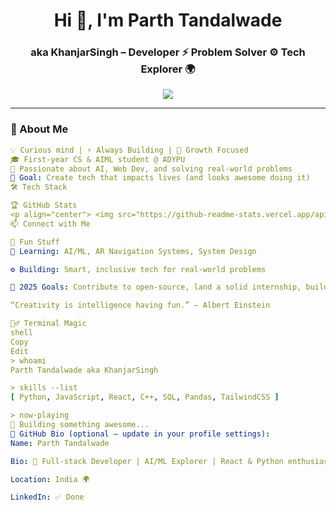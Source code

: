 <h1 align="center">Hi 👋, I'm Parth Tandalwade</h1>
<h3 align="center">aka KhanjarSingh – Developer ⚡ Problem Solver ⚙️ Tech Explorer 🌍</h3>

<p align="center">
  <img src="https://readme-typing-svg.herokuapp.com?font=Fira+Code&weight=500&size=24&pause=1000&color=00FFDD&center=true&vCenter=true&width=440&lines=Full-Stack+Developer;Python+%7C+React+%7C+C%2B%2B+Enthusiast;Lifelong+Learner+%F0%9F%93%9A;Building+cool+stuff+%F0%9F%92%BB" />
</p>

---

### 🚀 About Me

```yaml
💡 Curious mind | ⚡️ Always Building | 🎯 Growth Focused
🎓 First-year CS & AIML student @ ADYPU
🤖 Passionate about AI, Web Dev, and solving real-world problems
🌟 Goal: Create tech that impacts lives (and looks awesome doing it)
🛠️ Tech Stack

🏆 GitHub Stats
<p align="center"> <img src="https://github-readme-stats.vercel.app/api?username=KhanjarSingh&show_icons=true&theme=tokyonight" width="48%"/> <img src="https://github-readme-streak-stats.herokuapp.com/?user=KhanjarSingh&theme=tokyonight" width="48%"/> </p> <p align="center"> <img src="https://github-profile-trophy.vercel.app/?username=KhanjarSingh&theme=darkhub&no-frame=true&column=7" /> </p>
📫 Connect with Me

🔮 Fun Stuff
🧠 Learning: AI/ML, AR Navigation Systems, System Design

⚙️ Building: Smart, inclusive tech for real-world problems

🎯 2025 Goals: Contribute to open-source, land a solid internship, build a SaaS product!

“Creativity is intelligence having fun.” – Albert Einstein

🧙‍♂️ Terminal Magic
shell
Copy
Edit
> whoami
Parth Tandalwade aka KhanjarSingh

> skills --list
[ Python, JavaScript, React, C++, SQL, Pandas, TailwindCSS ]

> now-playing
🚧 Building something awesome...
🎁 GitHub Bio (optional — update in your profile settings):
Name: Parth Tandalwade

Bio: 🚀 Full-stack Developer | AI/ML Explorer | React & Python enthusiast | Building smart stuff

Location: India 🌍

LinkedIn: ✅ Done
